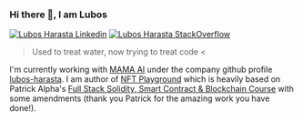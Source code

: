 ### Hi there 👋, I am Lubos

[![Lubos Harasta Linkedin](https://img.shields.io/badge/LinkedIn-0077B5?style=for-the-badge&logo=linkedin&logoColor=white)](https://www.linkedin.com/in/lubo%C5%A1-hara%C5%A1ta-7b9a68b6/)
[![Lubos Harasta StackOverflow](https://img.shields.io/badge/StackOverflow-F48024?style=for-the-badge&logo=stackoverflow&logoColor=white)](https://stackoverflow.com/users/10404409/haraslub)

> Used to treat water, now trying to treat code <

I'm currently working with [MAMA AI](https://www.themama.ai/) under the company github profile [lubos-harasta](https://github.com/lubos-harasta). I am author of [NFT Playground](https://mama-nft-playground.on.fleek.co/) which is heavily based on Patrick Alpha's [Full Stack Solidity, Smart Contract & Blockchain Course](https://github.com/smartcontractkit/full-blockchain-solidity-course-js) with some amendments (thank you Patrick for the amazing work you have done!).


